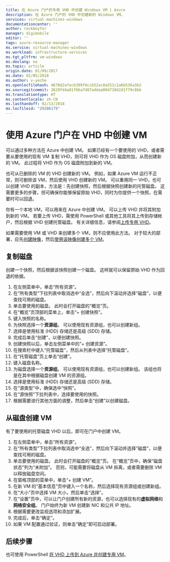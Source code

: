 ```yaml
---
title: 在 Azure 门户的专用 VHD 中创建 Windows VM | Azure
description: 在 Azure 门户的 VHD 中创建新的 Windows VM。
services: virtual-machines-windows
documentationcenter: ''
author: rockboyfor
manager: digimobile
editor: ''
tags: azure-resource-manager
ms.service: virtual-machines-windows
ms.workload: infrastructure-services
ms.tgt_pltfrm: vm-windows
ms.devlang: na
ms.topic: article
origin.date: 01/09/2017
ms.date: 02/05/2018
ms.author: v-yeche
ms.openlocfilehash: 4678d2afecb399f4ccb52ac8a551c1a6b536a3b2
ms.sourcegitcommit: 3629fd4a81f66a7d87a4daa00471042d1f79c8bb
ms.translationtype: HT
ms.contentlocale: zh-CN
ms.lasthandoff: 02/13/2018
ms.locfileid: "29286179"
---
```

# <a name="create-a-vm-from-a-vhd-using-the-azure-portal"></a>使用 Azure 门户在 VHD 中创建 VM

可以通过多种方法在 Azure 中创建 VM。 如果已经有一个要使用的 VHD，或者需要从要使用的现有 VM 复制 VHD，则可将 VHD 作为 OS 磁盘附加，从而创建新的 VM。 此过程将 VHD 作为 OS 磁盘附加到新的 VM。

也可从已删除的 VM 的 VHD 创建新的 VM。 例如，如果 Azure VM 运行不正常，则可删除该 VM，然后使用 VHD 创建新的 VM。 可以重用同一 VHD，也可以创建 VHD 的副本，方法是：先创建快照，然后根据快照创建新的托管磁盘。 这需要更多的步骤，但可确保你能够保留原始 VHD，同时为你提供一个快照，在需要时可以回退。

你有一个本地 VM，可以用来在 Azure 中创建 VM。 可以上传 VHD 并将其附加到新的 VM。 若要上传 VHD，需使用 PowerShell 或其他工具将其上传到存储帐户，然后根据 VHD 创建托管磁盘。 有关详细信息，请参阅[上传专用 VHD](create-vm-specialized.md#option-2-upload-a-specialized-vhd)。

如果需要使用 VM 或 VHD 来创建多个 VM，则不应使用此方法。 对于较大的部署，应先[创建映像](capture-image-resource.md)，然后[使用该映像创建多个 VM](create-vm-generalized-managed.md)。

## <a name="copy-a-disk"></a>复制磁盘

创建一个快照，然后根据该快照创建一个磁盘。 这样就可以保留原始 VHD 作为回退的依据。

1. 在左侧菜单中，单击“所有资源”。
2. 在“所有类型”下拉列表中取消选中“全选”，然后向下滚动并选择“磁盘”，以便查找可用的磁盘。
3. 单击要使用的磁盘。 此时会打开磁盘的“概览”页。
4. 在“概览”页顶部的菜单上，单击“+ 创建快照”。 
5. 键入快照的名称。
6. 为快照选择一个**资源组**。 可以使用现有资源组，也可以创建新组。
7. 选择是使用标准 (HDD) 存储还是高级 (SDD) 存储。
8. 完成后单击“创建”，以便创建快照。
9. 创建快照以后，单击左侧菜单中的“+ 创建资源”。
10. 在搜索栏中键入“托管磁盘”，然后从列表中选择“托管磁盘”。
11. 在“托管磁盘”页上单击“创建”。
12. 键入磁盘名称。
13. 为磁盘选择一个**资源组**。 可以使用现有资源组，也可以创建新组。 该组也将是在其中根据磁盘创建 VM 的资源组。
14. 选择是使用标准 (HDD) 存储还是高级 (SDD) 存储。
15. 在“源类型”中，确保选中“快照”。
16. 在“源快照”下拉列表中，选择要使用的快照。
17. 根据需要进行其他方面的调整，然后单击“创建”以创建磁盘。

## <a name="create-a-vm-from-a-disk"></a>从磁盘创建 VM

有了要使用的托管磁盘 VHD 以后，即可在门户中创建 VM。

1. 在左侧菜单中，单击“所有资源”。
2. 在“所有类型”下拉列表中取消选中“全选”，然后向下滚动并选择“磁盘”，以便查找可用的磁盘。
3. 单击要使用的磁盘。 此时会打开磁盘的“概览”页。
在“概览”页中，确保“磁盘状态”列为“未附加”。 否则，可能需要将磁盘从 VM 拆离，或者需要删除 VM 以释放磁盘空间。
4. 在窗格顶部的菜单中，单击“+ 创建 VM”。
5. 在新 VM 的“基本信息”页中键入一个名称，然后选择现有资源组或创建新组。
6. 在“大小”页中选择 VM 大小，然后单击“选择”。
7. 在“设置”页中，可以让门户创建所有新的资源，也可以选择现有的**虚拟网络**和**网络安全组**。 门户始终为新 VM 创建新 NIC 和公共 IP 地址。 
8. 根据需要更改监视选项和添加扩展。
9. 完成后，单击“确定”。 
10. 如果 VM 配置通过验证，则单击“确定”即可启动部署。

## <a name="next-steps"></a>后续步骤

也可使用 PowerShell [将 VHD 上传到 Azure 并创建专用 VM](create-vm-specialized.md)。

<!--Update_Description: new article on create VM with specialized disk on portal -->
<!--ms.date: 02/05/2018-->